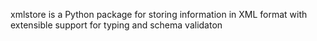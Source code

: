 xmlstore is a Python package for storing information in XML format
with extensible support for typing and schema validaton